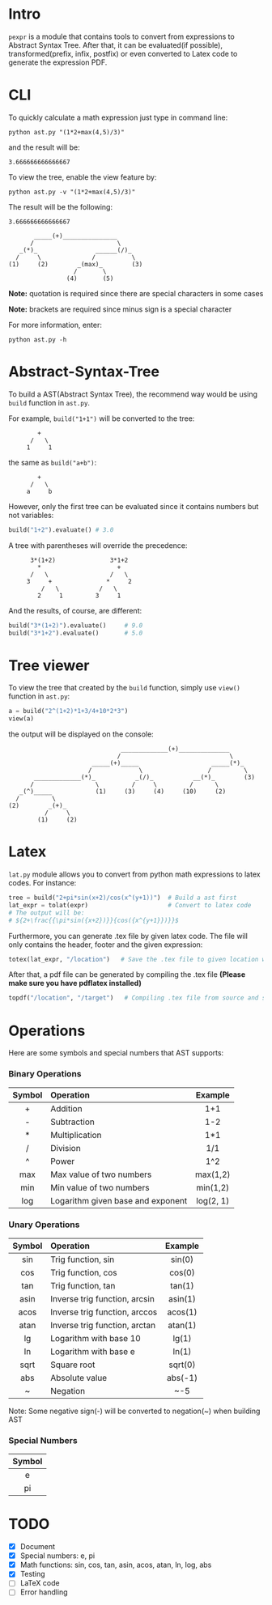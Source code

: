 # Intro
`pexpr` is a module that contains tools to convert from expressions to Abstract Syntax Tree. After that, it can be evaluated(if possible), transformed(prefix, infix, postfix) or even converted to Latex code to generate the expression PDF.

# CLI
To quickly calculate a math expression just type in command line:
```
python ast.py "(1*2+max(4,5)/3)"
```
and the result will be:
```
3.666666666666667
```
To view the tree, enable the view feature by:
```
python ast.py -v "(1*2+max(4,5)/3)"
```
The result will be the following:
```
3.666666666666667

       _____(+)_______________
      /                       \
   _(*)_                ______(/)_
  /     \              /          \
(1)     (2)        _(max)_        (3)
                  /       \
                (4)       (5)
```
<b>Note:</b> quotation is required since there are special characters in some cases

<b>Note:</b> brackets are required since minus sign is a special character

For more information, enter:
```
python ast.py -h
```

# Abstract-Syntax-Tree
To build a AST(Abstract Syntax Tree), the recommend way would be using `build` function in `ast.py`.

For example, `build("1+1")` will be converted to the tree:
```
        +
      /   \
     1     1
```
the same as `build("a+b")`:
```
        +
      /   \
     a     b
```
However, only the first tree can be evaluated since it contains numbers but not variables:
```python
build("1+2").evaluate() # 3.0
```

A tree with parentheses will override the precedence:
```
      3*(1+2)               3*1+2
        *                     +
      /   \                 /   \
     3     +               *     2
         /   \           /   \
        2     1         3     1
```
And the results, of course, are different:
```python
build("3*(1+2)").evaluate()     # 9.0
build("3*1+2").evaluate()       # 5.0
```

# Tree viewer
To view the tree that created by the `build` function, simply use `view()` function in `ast.py`:
```python
a = build("2^(1+2)*1+3/4+10*2*3")
view(a)
```
the output will be displayed on the console:
```
                               _____________(+)______________
                              /                              \
                       _____(+)_____                    _____(*)_
                      /             \                  /         \
       _____________(*)_           _(/)_           __(*)_        (3)
      /                 \         /     \         /      \
   _(^)_____            (1)     (3)     (4)     (10)     (2)
  /         \
(2)        _(+)_
          /     \
        (1)     (2)
```

# Latex
`lat.py` module allows you to convert from python math expressions to latex codes. For instance:
```python
tree = build("2+pi*sin(x+2)/cos(x^(y+1))")  # Build a ast first
lat_expr = tolat(expr)                      # Convert to latex code
# The output will be:
# ${2+\frac{{\pi*sin({x+2})}}{cos({x^{y+1}})}}$
```
Furthermore, you can generate .tex file by given latex code. The file will only contains the header, footer and the given expression:
```python
totex(lat_expr, "/location")   # Save the .tex file to given location with name
```
After that, a pdf file can be generated by compiling the .tex file
<b>(Please make sure you have pdflatex installed)</b>
```python
topdf("/location", "/target")   # Compiling .tex file from source and save the files to target location
```

# Operations
Here are some symbols and special numbers that AST supports:

### Binary Operations
| Symbol        | Operation           | Example  |
| :-----------: |:-------------|:-----:|
| +     | Addition | 1+1 |
| -     | Subtraction      |  1-2 |
| *     | Multiplication  |    1*1 |
| /     | Division | 1/1 |
| ^     | Power | 1^2 |
| max     | Max value of two numbers | max(1,2) |
| min     | Min value of two numbers | min(1,2) |
|log      | Logarithm given base and exponent| log(2, 1)|

### Unary Operations
| Symbol        | Operation           | Example  |
| :-----------: |:-------------|:-----:|
| sin     | Trig function, sin | sin(0) |
| cos     | Trig function, cos      |  cos(0) |
| tan     | Trig function, tan  |    tan(1) |
| asin     | Inverse trig function, arcsin | asin(1) |
| acos     | Inverse trig function, arccos | acos(1) |
| atan     | Inverse trig function, arctan | atan(1) |
| lg      | Logarithm with base 10 | lg(1) |
| ln      | Logarithm with base e| ln(1)|
| sqrt      | Square root| sqrt(0)|
| abs      | Absolute value| abs(-1)|
| ~      | Negation| ~-5|

Note: Some negative sign(-) will be converted to negation(~) when building AST

### Special Numbers
| Symbol        |
| :-----------: |
| e     |
| pi    |



# TODO
- [x] Document
- [x] Special numbers: e, pi
- [x] Math functions: sin, cos, tan, asin, acos, atan, ln, log, abs
- [x] Testing
- [ ] LaTeX code
- [ ] Error handling